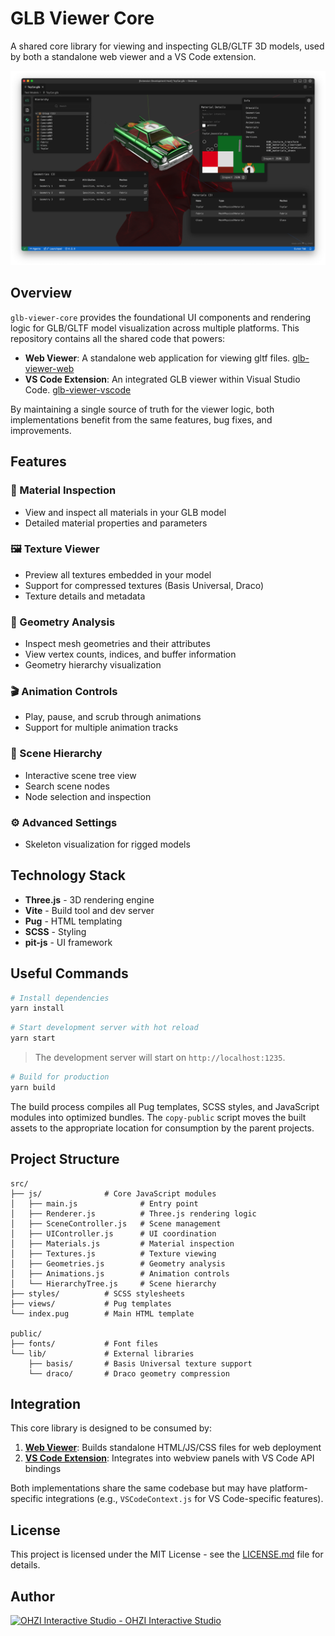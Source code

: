 # GLB Viewer Core

A shared core library for viewing and inspecting GLB/GLTF 3D models, used by both a standalone web viewer and a VS Code extension.

![Preview](https://github.com/ohzinteractive/glb-viewer-vscode/blob/main/previews/preview-2.10.0.png?raw=true)


## Overview

`glb-viewer-core` provides the foundational UI components and rendering logic for GLB/GLTF model visualization across multiple platforms. This repository contains all the shared code that powers:

- **Web Viewer**: A standalone web application for viewing gltf files. [glb-viewer-web](https://github.com/ohzinteractive/glb-viewer-web)
- **VS Code Extension**: An integrated GLB viewer within Visual Studio Code. [glb-viewer-vscode](https://github.com/ohzinteractive/glb-viewer-vscode)

By maintaining a single source of truth for the viewer logic, both implementations benefit from the same features, bug fixes, and improvements.

## Features

### 🎨 Material Inspection
- View and inspect all materials in your GLB model
- Detailed material properties and parameters

### 🖼️ Texture Viewer
- Preview all textures embedded in your model
- Support for compressed textures (Basis Universal, Draco)
- Texture details and metadata

### 📐 Geometry Analysis
- Inspect mesh geometries and their attributes
- View vertex counts, indices, and buffer information
- Geometry hierarchy visualization

### 🎬 Animation Controls
- Play, pause, and scrub through animations
- Support for multiple animation tracks

### 🌳 Scene Hierarchy
- Interactive scene tree view
- Search scene nodes
- Node selection and inspection

### ⚙️ Advanced Settings
- Skeleton visualization for rigged models

## Technology Stack

- **Three.js** - 3D rendering engine
- **Vite** - Build tool and dev server
- **Pug** - HTML templating
- **SCSS** - Styling
- **pit-js** - UI framework

## Useful Commands

```bash
# Install dependencies
yarn install
```
```bash
# Start development server with hot reload
yarn start
```

> The development server will start on `http://localhost:1235`.


```bash
# Build for production
yarn build

```

The build process compiles all Pug templates, SCSS styles, and JavaScript modules into optimized bundles. The `copy-public` script moves the built assets to the appropriate location for consumption by the parent projects.

## Project Structure

```
src/
├── js/              # Core JavaScript modules
│   ├── main.js              # Entry point
│   ├── Renderer.js          # Three.js rendering logic
│   ├── SceneController.js   # Scene management
│   ├── UIController.js      # UI coordination
│   ├── Materials.js         # Material inspection
│   ├── Textures.js          # Texture viewing
│   ├── Geometries.js        # Geometry analysis
│   ├── Animations.js        # Animation controls
│   └── HierarchyTree.js     # Scene hierarchy
├── styles/          # SCSS stylesheets
├── views/           # Pug templates
└── index.pug        # Main HTML template

public/
├── fonts/           # Font files
└── lib/             # External libraries
    ├── basis/       # Basis Universal texture support
    └── draco/       # Draco geometry compression
```

## Integration

This core library is designed to be consumed by:

1. [**Web Viewer**](https://github.com/ohzinteractive/glb-viewer-web): Builds standalone HTML/JS/CSS files for web deployment
2. [**VS Code Extension**](https://github.com/ohzinteractive/glb-viewer-vscode): Integrates into webview panels with VS Code API bindings

Both implementations share the same codebase but may have platform-specific integrations (e.g., `VSCodeContext.js` for VS Code-specific features).

## License

This project is licensed under the MIT License - see the [LICENSE.md](LICENSE.md) file for details.

## Author
[![OHZI Interactive Studio](https://raw.githubusercontent.com/ohzinteractive/legendary-parakeet/edda06cd1dab6a283aff73834ce8ac06787ea117/app/assets/images/common/logo.svg?token=ABVOKZLQABBTLTQEHKOOAT3I432HC) - OHZI Interactive Studio](https://ohzi.io?utm_source=vscode)

